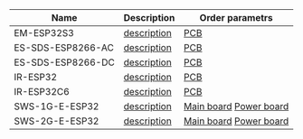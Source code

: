 | Name | Description | Order parametrs |
| ------------- | ------------- | ------------- |
| EM-ESP32S3  | [description](/EM/ESP32S3/README.md)  |[PCB](/EM/ESP32S3/PCB/README.md)  |
| ES-SDS-ESP8266-AC  | [description](/ES-SDS/ESP8266/AC/README.md) | [PCB](/ES-SDS/ESP8266/AC/PCB/README.md) |
| ES-SDS-ESP8266-DC  | [description](/ES-SDS/ESP8266/DC/README.md) | [PCB](/ES-SDS/ESP8266/DC/PCB/README.md) |
| IR-ESP32  | [description](/IR/ESP32/README.md) | [PCB](/IR/ESP32/PCB/README.md) |
| IR-ESP32C6 | [description](/IR/ESP32C6/README.md) | [PCB](/IR/ESP32C6/PCB/README.md) |
| SWS-1G-E-ESP32 | [description](/SWS/1G-E/ESP32/README.md) | [Main board](/SWS/1G-E/ESP32/PCB/Main_board/README.md) [Power board](/SWS/2G-E/ESP32/PCB/Power_board/README.md) |
| SWS-2G-E-ESP32 | [description](/SWS/2G-E/ESP32/README.md) | [Main board](/SWS/2G-E/ESP32/PCB/Main_board/README.md) [Power board](/SWS/2G-E/ESP32/PCB/Power_board/README.md) |
